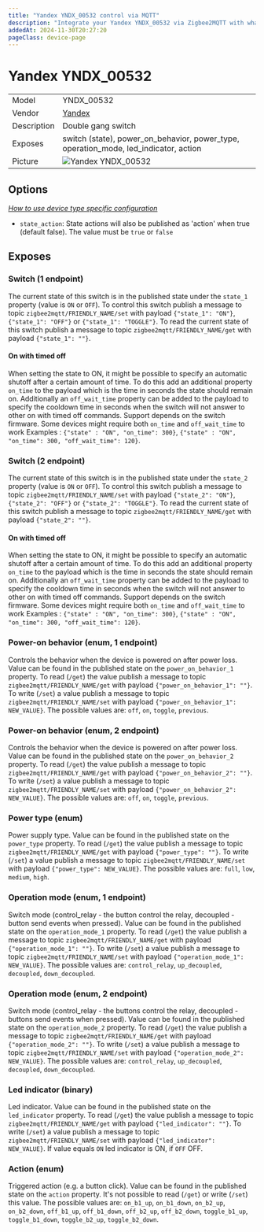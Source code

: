 ```yaml
---
title: "Yandex YNDX_00532 control via MQTT"
description: "Integrate your Yandex YNDX_00532 via Zigbee2MQTT with whatever smart home infrastructure you are using without the vendor's bridge or gateway."
addedAt: 2024-11-30T20:27:20
pageClass: device-page
---
```


<!-- !!!! -->
<!-- ATTENTION: This file is auto-generated through docgen! -->
<!-- You can only edit the "Notes"-Section between the two comment lines "Notes BEGIN" and "Notes END". -->
<!-- Do not use h1 or h2 heading within "## Notes"-Section. -->
<!-- !!!! -->

# Yandex YNDX_00532

|     |     |
|-----|-----|
| Model | YNDX_00532  |
| Vendor  | [Yandex](/supported-devices/#v=Yandex)  |
| Description | Double gang switch |
| Exposes | switch (state), power_on_behavior, power_type, operation_mode, led_indicator, action |
| Picture | ![Yandex YNDX_00532](https://www.zigbee2mqtt.io/images/devices/YNDX_00532.png) |


<!-- Notes BEGIN: You can edit here. Add "## Notes" headline if not already present. -->


<!-- Notes END: Do not edit below this line -->



## Options
*[How to use device type specific configuration](../guide/configuration/devices-groups.md#specific-device-options)*

* `state_action`: State actions will also be published as 'action' when true (default false). The value must be `true` or `false`


## Exposes

### Switch (1 endpoint)
The current state of this switch is in the published state under the `state_1` property (value is `ON` or `OFF`).
To control this switch publish a message to topic `zigbee2mqtt/FRIENDLY_NAME/set` with payload `{"state_1": "ON"}`, `{"state_1": "OFF"}` or `{"state_1": "TOGGLE"}`.
To read the current state of this switch publish a message to topic `zigbee2mqtt/FRIENDLY_NAME/get` with payload `{"state_1": ""}`.

#### On with timed off
When setting the state to ON, it might be possible to specify an automatic shutoff after a certain amount of time. To do this add an additional property `on_time` to the payload which is the time in seconds the state should remain on.
Additionally an `off_wait_time` property can be added to the payload to specify the cooldown time in seconds when the switch will not answer to other on with timed off commands.
Support depends on the switch firmware. Some devices might require both `on_time` and `off_wait_time` to work
Examples : `{"state" : "ON", "on_time": 300}`, `{"state" : "ON", "on_time": 300, "off_wait_time": 120}`.

### Switch (2 endpoint)
The current state of this switch is in the published state under the `state_2` property (value is `ON` or `OFF`).
To control this switch publish a message to topic `zigbee2mqtt/FRIENDLY_NAME/set` with payload `{"state_2": "ON"}`, `{"state_2": "OFF"}` or `{"state_2": "TOGGLE"}`.
To read the current state of this switch publish a message to topic `zigbee2mqtt/FRIENDLY_NAME/get` with payload `{"state_2": ""}`.

#### On with timed off
When setting the state to ON, it might be possible to specify an automatic shutoff after a certain amount of time. To do this add an additional property `on_time` to the payload which is the time in seconds the state should remain on.
Additionally an `off_wait_time` property can be added to the payload to specify the cooldown time in seconds when the switch will not answer to other on with timed off commands.
Support depends on the switch firmware. Some devices might require both `on_time` and `off_wait_time` to work
Examples : `{"state" : "ON", "on_time": 300}`, `{"state" : "ON", "on_time": 300, "off_wait_time": 120}`.

### Power-on behavior (enum, 1 endpoint)
Controls the behavior when the device is powered on after power loss.
Value can be found in the published state on the `power_on_behavior_1` property.
To read (`/get`) the value publish a message to topic `zigbee2mqtt/FRIENDLY_NAME/get` with payload `{"power_on_behavior_1": ""}`.
To write (`/set`) a value publish a message to topic `zigbee2mqtt/FRIENDLY_NAME/set` with payload `{"power_on_behavior_1": NEW_VALUE}`.
The possible values are: `off`, `on`, `toggle`, `previous`.

### Power-on behavior (enum, 2 endpoint)
Controls the behavior when the device is powered on after power loss.
Value can be found in the published state on the `power_on_behavior_2` property.
To read (`/get`) the value publish a message to topic `zigbee2mqtt/FRIENDLY_NAME/get` with payload `{"power_on_behavior_2": ""}`.
To write (`/set`) a value publish a message to topic `zigbee2mqtt/FRIENDLY_NAME/set` with payload `{"power_on_behavior_2": NEW_VALUE}`.
The possible values are: `off`, `on`, `toggle`, `previous`.

### Power type (enum)
Power supply type.
Value can be found in the published state on the `power_type` property.
To read (`/get`) the value publish a message to topic `zigbee2mqtt/FRIENDLY_NAME/get` with payload `{"power_type": ""}`.
To write (`/set`) a value publish a message to topic `zigbee2mqtt/FRIENDLY_NAME/set` with payload `{"power_type": NEW_VALUE}`.
The possible values are: `full`, `low`, `medium`, `high`.

### Operation mode (enum, 1 endpoint)
Switch mode (control_relay - the button control the relay, decoupled - button send events when pressed).
Value can be found in the published state on the `operation_mode_1` property.
To read (`/get`) the value publish a message to topic `zigbee2mqtt/FRIENDLY_NAME/get` with payload `{"operation_mode_1": ""}`.
To write (`/set`) a value publish a message to topic `zigbee2mqtt/FRIENDLY_NAME/set` with payload `{"operation_mode_1": NEW_VALUE}`.
The possible values are: `control_relay`, `up_decoupled`, `decoupled`, `down_decoupled`.

### Operation mode (enum, 2 endpoint)
Switch mode (control_relay - the buttons control the relay, decoupled - buttons send events when pressed).
Value can be found in the published state on the `operation_mode_2` property.
To read (`/get`) the value publish a message to topic `zigbee2mqtt/FRIENDLY_NAME/get` with payload `{"operation_mode_2": ""}`.
To write (`/set`) a value publish a message to topic `zigbee2mqtt/FRIENDLY_NAME/set` with payload `{"operation_mode_2": NEW_VALUE}`.
The possible values are: `control_relay`, `up_decoupled`, `decoupled`, `down_decoupled`.

### Led indicator (binary)
Led indicator.
Value can be found in the published state on the `led_indicator` property.
To read (`/get`) the value publish a message to topic `zigbee2mqtt/FRIENDLY_NAME/get` with payload `{"led_indicator": ""}`.
To write (`/set`) a value publish a message to topic `zigbee2mqtt/FRIENDLY_NAME/set` with payload `{"led_indicator": NEW_VALUE}`.
If value equals `ON` led indicator is ON, if `OFF` OFF.

### Action (enum)
Triggered action (e.g. a button click).
Value can be found in the published state on the `action` property.
It's not possible to read (`/get`) or write (`/set`) this value.
The possible values are: `on_b1_up`, `on_b1_down`, `on_b2_up`, `on_b2_down`, `off_b1_up`, `off_b1_down`, `off_b2_up`, `off_b2_down`, `toggle_b1_up`, `toggle_b1_down`, `toggle_b2_up`, `toggle_b2_down`.

